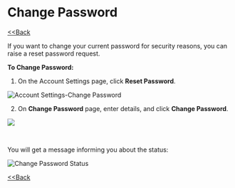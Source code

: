 # Change Password

​[&lt;&lt;Back](edit-your-profile.md#to-edit-profile)​

If you want to change your current password for security reasons, you can raise a reset password request.

**To Change Password:**

1. On the Account Settings page, click **Reset Password**.

![Account Settings-Change Password](https://gblobscdn.gitbook.com/assets%2F-LuGl2w4LzPpYJ8jx5ae%2F-M4O9p0jZ8Zqf1OhYpJz%2F-M4OA9g01_7rDv6iLLdA%2Fchnage%20password%20CTA.png?alt=media&token=a56b63f0-2c9b-43b8-9374-c9e81ca797ff)

2. On **Change Password** page, enter details, and click **Change Password**.

![](https://gblobscdn.gitbook.com/assets%2F-LuGl2w4LzPpYJ8jx5ae%2F-M4O9p0jZ8Zqf1OhYpJz%2F-M4OAPOjPQ7BJXq8pJTF%2Fchange%20password.png?alt=media&token=a270a17a-d701-42ea-ae03-6c497645b05a)

​

You will get a message informing you about the status:

![Change Password Status](https://gblobscdn.gitbook.com/assets%2F-LuGl2w4LzPpYJ8jx5ae%2F-M4O9p0jZ8Zqf1OhYpJz%2F-M4OAktWu5PlWEZn40Fb%2Fpassword%20change%20status.png?alt=media&token=fbce7517-fdf9-4f6d-a1d2-4e421e090d9b)

​[&lt;&lt;Back](edit-your-profile.md#to-edit-profile)​

